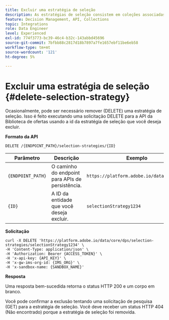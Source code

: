 ```yaml
---
title: Excluir uma estratégia de seleção
description: As estratégias de seleção consistem em coleções associadas a restrições e métodos de classificação para determinar ofertas.
feature: Decision Management, API, Collections
topic: Integrations
role: Data Engineer
level: Experienced
exl-id: 774f3773-bc39-46c4-b32c-143abbd45696
source-git-commit: 7bfbb88c2817d18b7897a7fe1657ebf11be6eb58
workflow-type: tm+mt
source-wordcount: '121'
ht-degree: 5%

---
```


# Excluir uma estratégia de seleção {#delete-selection-strategy}

Ocasionalmente, pode ser necessário remover (DELETE) uma estratégia de seleção. Isso é feito executando uma solicitação DELETE para a API da Biblioteca de ofertas usando a id da estratégia de seleção que você deseja excluir.

**Formato da API**

```http
DELETE /{ENDPOINT_PATH}/selection-strategies/{ID}
```

| Parâmetro | Descrição | Exemplo |
| --------- | ----------- | ------- |
| `{ENDPOINT_PATH}` | O caminho do endpoint para APIs de persistência. | `https://platform.adobe.io/data/core/dps` |
| `{ID}` | A ID da entidade que você deseja excluir. | `selectionStrategy1234` |

**Solicitação**

```shell
curl -X DELETE 'https://platform.adobe.io/data/core/dps/selection-strategies/selectionStrategy1234' \
-H 'Content-Type: application/json' \
-H 'Authorization: Bearer {ACCESS_TOKEN}' \
-H 'x-api-key: {API_KEY}' \
-H 'x-gw-ims-org-id: {IMS_ORG}' \
-H 'x-sandbox-name: {SANDBOX_NAME}'
```

**Resposta**

Uma resposta bem-sucedida retorna o status HTTP 200 e um corpo em branco.

Você pode confirmar a exclusão tentando uma solicitação de pesquisa (GET) para a estratégia de seleção. Você deve receber um status HTTP 404 (Não encontrado) porque a estratégia de seleção foi removida.
